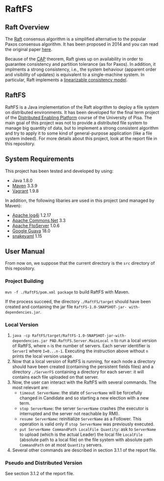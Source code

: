 # RaftFS

## Raft Overview 

The [Raft](https://raft.github.io/) consensus algorithm is a simplified alternative to the popular Paxos consensus algorithm. It has been proposed in 2014 and you can read the original paper [here](https://raft.github.io/raft.pdf).

Because of the [CAP](https://en.wikipedia.org/wiki/CAP_theorem) theorem, Raft gives up on availability in order to guarantee consistency and partition tolerance (as for Paxos). In addition, it implments a strong consistency, i.e., the system behaviour (apparent order and visibility of updates) is equivalent to a single-machine system. In particular, Raft implements a [linearizable consistency model](http://www.bailis.org/blog/linearizability-versus-serializability/).

## RaftFS

RaftFS is a Java implementation of the Raft alogrithm to deploy  a file system on distributed environments. 
It has been developed for the final term project of the [Distributed Enabling Platform](http://didawiki.cli.di.unipi.it/doku.php/magistraleinformaticanetworking/cpa/start) course of the University of Pisa. 
The main goal of this project was not to provide a distributed file system to manage big quantity of data, but to implement a strong consistent algorithm and
try to apply it to some kind of general-purpose application (like a file system indeed). For more details about this project, look at the report file in this repository.

## System Requirements

This project has been tested and developed by using:

* Java 1.8.0
* [Maven](https://maven.apache.org/) 3.3.9
* [Vagrant](https://www.vagrantup.com/) 1.9.8

In addition, the following libaries are used in this project (and managed by Maven):

* [Apache log4j](https://logging.apache.org/log4j/2.x/) 1.2.17
* [Apache Commons Net](https://commons.apache.org/proper/commons-net/) 3.3
* [Apache FtpServer](https://mina.apache.org/ftpserver-project/) 1.0.6
* [Google Guava](https://github.com/google/guava) 18.0
* [snakeyaml](https://bitbucket.org/asomov/snakeyaml) 1.15

## User Manual

From now on, we suppose that the current directory is the `src` directory of this repository.

### Project Building
`mvn -f ./RaftFS/pom.xml package` to build RaftFS with Maven. 

If the process succeed, the directory `./RaftFS/target` should have been created and containing the jar file `RaftFS-1.0-SNAPSHOT-jar-
with-dependencies.jar`.

### Local Version

1. `java -cp RaftFS/target/RaftFS-1.0-SNAPSHOT-jar-with-dependencies.jar
PAD.RaftFS.Server.MainLocal n` to run a local version of RaftFS, where `n` is the number of servers. Each server
identifier is `ServerI` where `I=0...n-1`. Executing the instruction above without `n` prints the local version usage.
2. Now that a local version of RaftFS is running, for each node a directory should have been created
(containing the persistent fields files) and a directory `./ServerFS` containing a directory for each server: it will contains each file uploaded on that server.
3. Now, the user can interact with the RaftFS with several commands. The most relevant are:
    * `timeout ServerName`: the state of `ServerName` will be forcefully changed in Candidate and
so starting a new election with a new term.
    * `stop ServerName`: the server `ServerName` crashes (the executor is interrupted and the server
not reachable by RMI).
    * `resume ServerName`: reinitialize `ServerName` as a Follower. This operation is valid only if
`stop ServerName` was previously executed.
    * `put ServerName CommandPath LocalFile Quantity`: ask to `ServerName` to upload (which is the actual Leader) the local
file `LocalFile` (absolute path to a local file) on the file system with absolute path `CommandPath` on at most `Quantity` servers.
4. Several other commands are described in section 3.1.1 of the report file.

### Pseudo and Distributed Version

See section 3.1.2 of the report file.

